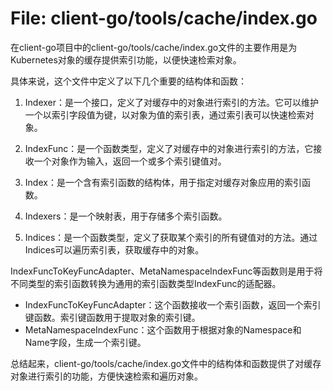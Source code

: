 # File: client-go/tools/cache/index.go

在client-go项目中的client-go/tools/cache/index.go文件的主要作用是为Kubernetes对象的缓存提供索引功能，以便快速检索对象。

具体来说，这个文件中定义了以下几个重要的结构体和函数：

1. Indexer：是一个接口，定义了对缓存中的对象进行索引的方法。它可以维护一个以索引字段值为键，以对象为值的索引表，通过索引表可以快速检索对象。

2. IndexFunc：是一个函数类型，定义了对缓存中的对象进行索引的方法，它接收一个对象作为输入，返回一个或多个索引键值对。

3. Index：是一个含有索引函数的结构体，用于指定对缓存对象应用的索引函数。

4. Indexers：是一个映射表，用于存储多个索引函数。

5. Indices：是一个函数类型，定义了获取某个索引的所有键值对的方法。通过Indices可以遍历索引表，获取缓存中的对象。

IndexFuncToKeyFuncAdapter、MetaNamespaceIndexFunc等函数则是用于将不同类型的索引函数转换为通用的索引函数类型IndexFunc的适配器。

- IndexFuncToKeyFuncAdapter：这个函数接收一个索引函数，返回一个索引键函数。索引键函数用于提取对象的索引键。
- MetaNamespaceIndexFunc：这个函数用于根据对象的Namespace和Name字段，生成一个索引键。

总结起来，client-go/tools/cache/index.go文件中的结构体和函数提供了对缓存对象进行索引的功能，方便快速检索和遍历对象。

